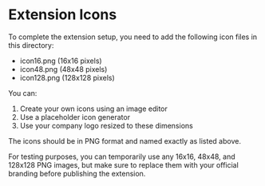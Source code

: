 # Extension Icons

To complete the extension setup, you need to add the following icon files in this directory:

- icon16.png (16x16 pixels)
- icon48.png (48x48 pixels)
- icon128.png (128x128 pixels)

You can:
1. Create your own icons using an image editor
2. Use a placeholder icon generator
3. Use your company logo resized to these dimensions

The icons should be in PNG format and named exactly as listed above.

For testing purposes, you can temporarily use any 16x16, 48x48, and 128x128 PNG images, but make sure to replace them with your official branding before publishing the extension.
